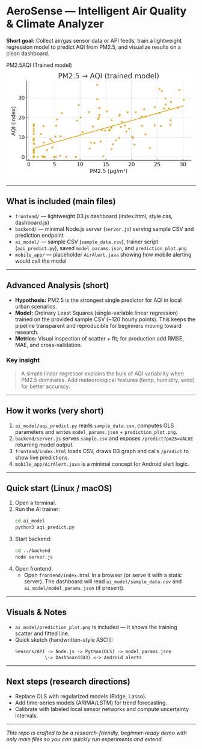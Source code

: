 # AeroSense — Intelligent Air Quality & Climate Analyzer



**Short goal:** Collect air/gas sensor data or API feeds, train a lightweight regression model to predict AQI from PM2.5, and visualize results on a clean dashboard. 

PM2.5AQI (Trained model)
![image alt](https://github.com/Adarshbind2004/Aero-sense-intelligence-/blob/6c877322c6593c6b5f84738296a7b04000b8bdb2/prediction_plot.png)




---

## What is included (main files)
- `frontend/` — lightweight D3.js dashboard (index.html, style.css, dashboard.js)
- `backend/` — minimal Node.js server (`server.js`) serving sample CSV and prediction endpoint
- `ai_model/` — sample CSV (`sample_data.csv`), trainer script (`aqi_predict.py`), saved `model_params.json`, and `prediction_plot.png`
- `mobile_app/` — placeholder `AirAlert.java` showing how mobile alerting would call the model

---

## Advanced Analysis (short)
- **Hypothesis:** PM2.5 is the strongest single predictor for AQI in local urban scenarios.
- **Model:** Ordinary Least Squares (single-variable linear regression) trained on the provided sample CSV (~120 hourly points). This keeps the pipeline transparent and reproducible for beginners moving toward research.
- **Metrics:** Visual inspection of scatter + fit; for production add RMSE, MAE, and cross-validation.

### Key insight
> A simple linear regressor explains the bulk of AQI variability when PM2.5 dominates. Add meteorological features (temp, humidity, wind) for better accuracy.

---

## How it works (very short)
1. `ai_model/aqi_predict.py` reads `sample_data.csv`, computes OLS parameters and writes `model_params.json` + `prediction_plot.png`.
2. `backend/server.js` serves `sample.csv` and exposes `/predict?pm25=VALUE` returning model output.
3. `frontend/index.html` loads CSV, draws D3 graph and calls `/predict` to show live predictions.
4. `mobile_app/AirAlert.java` is a minimal concept for Android alert logic.

---

## Quick start (Linux / macOS)
1. Open a terminal.
2. Run the AI trainer:
   ```bash
   cd ai_model
   python3 aqi_predict.py
   ```
3. Start backend:
   ```bash
   cd ../backend
   node server.js
   ```
4. Open frontend:
   - Open `frontend/index.html` in a browser (or serve it with a static server). The dashboard will read `ai_model/sample_data.csv` and `ai_model/model_params.json` (if present).

---

## Visuals & Notes
- `ai_model/prediction_plot.png` is included — it shows the training scatter and fitted line.
- Quick sketch (handwritten-style ASCII):
  ```
  Sensors/API -> Node.js -> Python(OLS) -> model_params.json
             \-> Dashboard(D3) <-> Android alerts
  ```

---

## Next steps (research directions)
- Replace OLS with regularized models (Ridge, Lasso).
- Add time-series models (ARIMA/LSTM) for trend forecasting.
- Calibrate with labeled local sensor networks and compute uncertainty intervals.

---

_This repo is crafted to be a research-friendly, beginner-ready demo with only main files so you can quickly run experiments and extend._  
